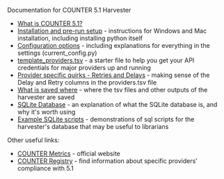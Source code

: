 Documentation for COUNTER 5.1 Harvester
- [What is COUNTER 5.1?](README.md)
- [Installation and pre-run setup](installation.md) - instructions for Windows and Mac installation, including installing python itself
- [Configuration options](config-options.md) - including explanations for everything in the settings (current_config.py)
- [template_providers.tsv](template_providers.md) - a starter file to help you get your API credentials for major providers up and running
- [Provider specific quirks - Retries and Delays](provider_specific_notes.md) - making sense of the Delay and Retry columns in the providers.tsv file
- [What is saved where](files_and_folders.md) - where the tsv files and other outputs of the harvester are saved
- [SQLite Database](sqlite_database_info.md) - an explanation of what the SQLite database is, and why it's worth using
- [Example SQLite scripts](example_scripts/README.md) - demonstrations of sql scripts for the harvester's database that may be useful to librarians

Other useful links:
- [COUNTER Metrics](https://www.countermetrics.org/) - official website
- [COUNTER Registry](https://registry.countermetrics.org/) - find information about specific providers' compliance with 5.1

